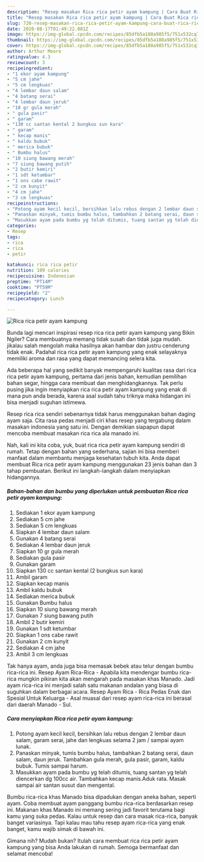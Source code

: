 ```yaml
---
description: "Resep masakan Rica rica petir ayam kampung | Cara Buat Rica rica petir ayam kampung Yang Menggugah Selera"
title: "Resep masakan Rica rica petir ayam kampung | Cara Buat Rica rica petir ayam kampung Yang Menggugah Selera"
slug: 720-resep-masakan-rica-rica-petir-ayam-kampung-cara-buat-rica-rica-petir-ayam-kampung-yang-menggugah-selera
date: 2020-08-17T01:49:22.081Z
image: https://img-global.cpcdn.com/recipes/85dfb5a188a985f5/751x532cq70/rica-rica-petir-ayam-kampung-foto-resep-utama.jpg
thumbnail: https://img-global.cpcdn.com/recipes/85dfb5a188a985f5/751x532cq70/rica-rica-petir-ayam-kampung-foto-resep-utama.jpg
cover: https://img-global.cpcdn.com/recipes/85dfb5a188a985f5/751x532cq70/rica-rica-petir-ayam-kampung-foto-resep-utama.jpg
author: Arthur Moore
ratingvalue: 4.3
reviewcount: 3
recipeingredient:
- "1 ekor ayam kampung"
- "5 cm jahe"
- "5 cm lengkuas"
- "4 lembar daun salam"
- "4 batang serai"
- "4 lembar daun jeruk"
- "10 gr gula merah"
- " gula pasir"
- " garam"
- "130 cc santan kental 2 bungkus sun kara"
- " garam"
- " kecap manis"
- " kaldu bubuk"
- " merica bubuk"
- " Bumbu halus"
- "10 siung bawang merah"
- "7 siung bawang putih"
- "2 butir kemiri"
- "1 sdt ketumbar"
- "1 ons cabe rawit"
- "2 cm kunyit"
- "4 cm jahe"
- "3 cm lengkuas"
recipeinstructions:
- "Potong ayam kecil kecil, bersihkan lalu rebus dengan 2 lembar daun salam, garam serai, jahe dan lengkuas selama 2 jam / sampai ayam lunak."
- "Panaskan minyak, tumis bumbu halus, tambahkan 2 batang serai, daun salam, daun jeruk. Tambahkan gula merah, gula pasir, garam, kaldu bubuk. Tumis sampai harum."
- "Masukkan ayam pada bumbu yg telah ditumis, tuang santan yg telah diencerkan dg 100cc air. Tambahkan kecap manis.Aduk rata. Masak sampai air santan susut dan mengental."
categories:
- Resep
tags:
- rica
- rica
- petir

katakunci: rica rica petir 
nutrition: 109 calories
recipecuisine: Indonesian
preptime: "PT14M"
cooktime: "PT59M"
recipeyield: "2"
recipecategory: Lunch

---
```



![Rica rica petir ayam kampung](https://img-global.cpcdn.com/recipes/85dfb5a188a985f5/751x532cq70/rica-rica-petir-ayam-kampung-foto-resep-utama.jpg)

Bunda lagi mencari inspirasi resep rica rica petir ayam kampung yang Bikin Ngiler? Cara membuatnya memang tidak susah dan tidak juga mudah. jikalau salah mengolah maka hasilnya akan hambar dan justru cenderung tidak enak. Padahal rica rica petir ayam kampung yang enak selayaknya memiliki aroma dan rasa yang dapat memancing selera kita.

Ada beberapa hal yang sedikit banyak mempengaruhi kualitas rasa dari rica rica petir ayam kampung, pertama dari jenis bahan, kemudian pemilihan bahan segar, hingga cara membuat dan menghidangkannya. Tak perlu pusing jika ingin menyiapkan rica rica petir ayam kampung yang enak di mana pun anda berada, karena asal sudah tahu triknya maka hidangan ini bisa menjadi suguhan istimewa.

Resep rica rica sendiri sebenarnya tidak harus menggunakan bahan daging ayam saja. Cita rasa pedas menjadi ciri khas resep yang tergabung dalam masakan indonesia yang satu ini. Dengan demikian siapapun dapat mencoba membuat masakan rica rica ala manado ini.


Nah, kali ini kita coba, yuk, buat rica rica petir ayam kampung sendiri di rumah. Tetap dengan bahan yang sederhana, sajian ini bisa memberi manfaat dalam membantu menjaga kesehatan tubuh kita. Anda dapat membuat Rica rica petir ayam kampung menggunakan 23 jenis bahan dan 3 tahap pembuatan. Berikut ini langkah-langkah dalam menyiapkan hidangannya.

<!--inarticleads1-->

##### Bahan-bahan dan bumbu yang diperlukan untuk pembuatan Rica rica petir ayam kampung:

1. Sediakan 1 ekor ayam kampung
1. Sediakan 5 cm jahe
1. Sediakan 5 cm lengkuas
1. Siapkan 4 lembar daun salam
1. Gunakan 4 batang serai
1. Sediakan 4 lembar daun jeruk
1. Siapkan 10 gr gula merah
1. Sediakan  gula pasir
1. Gunakan  garam
1. Siapkan 130 cc santan kental (2 bungkus sun kara)
1. Ambil  garam
1. Siapkan  kecap manis
1. Ambil  kaldu bubuk
1. Sediakan  merica bubuk
1. Gunakan  Bumbu halus
1. Siapkan 10 siung bawang merah
1. Gunakan 7 siung bawang putih
1. Ambil 2 butir kemiri
1. Gunakan 1 sdt ketumbar
1. Siapkan 1 ons cabe rawit
1. Gunakan 2 cm kunyit
1. Sediakan 4 cm jahe
1. Ambil 3 cm lengkuas


Tak hanya ayam, anda juga bisa memasak bebek atau telur dengan bumbu rica-rica ini. Resep Ayam Rica-Rica - Apabila kita mendengar bumbu rica-rica mungkin pikiran kita akan mengarah pada masakan khas Manado. Jadi ayam rica-rica ini menjadi salah satu makanan andalan yang biasa di suguhkan dalam berbagai acara. Resep Ayam Rica - Rica Pedas Enak dan Spesial Untuk Keluarga - Asal muasal dari resep ayam rica-rica ini berasal dari daerah Manado - Sul. 

<!--inarticleads2-->

##### Cara menyiapkan Rica rica petir ayam kampung:

1. Potong ayam kecil kecil, bersihkan lalu rebus dengan 2 lembar daun salam, garam serai, jahe dan lengkuas selama 2 jam / sampai ayam lunak.
1. Panaskan minyak, tumis bumbu halus, tambahkan 2 batang serai, daun salam, daun jeruk. Tambahkan gula merah, gula pasir, garam, kaldu bubuk. Tumis sampai harum.
1. Masukkan ayam pada bumbu yg telah ditumis, tuang santan yg telah diencerkan dg 100cc air. Tambahkan kecap manis.Aduk rata. Masak sampai air santan susut dan mengental.


Bumbu rica-rica khas Manado bisa dipadukan dengan aneka bahan, seperti ayam. Coba membuat ayam panggang bumbu rica-rica berdasarkan resep ini. Makanan khas Manado ini memang sering jadi favorit terutama bagi kamu yang suka pedas. Kalau untuk resep dan cara masak rica-rica, banyak banget variasinya. Tapi kalau mau tahu resep ayam rica-rica yang enak banget, kamu wajib simak di bawah ini. 

Gimana nih? Mudah bukan? Itulah cara membuat rica rica petir ayam kampung yang bisa Anda lakukan di rumah. Semoga bermanfaat dan selamat mencoba!
